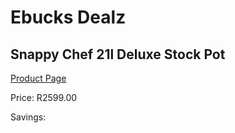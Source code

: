 
# Ebucks Dealz
## Snappy Chef 21l Deluxe Stock Pot
[Product Page](https://www.ebucks.com/web/shop/productSelected.do?prodId=998803860&catId=704983235)

Price: R2599.00

Savings: 


	